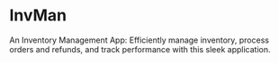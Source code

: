 # InvMan
An Inventory Management App: Efficiently manage inventory, process orders and refunds, and track performance with this sleek application.
